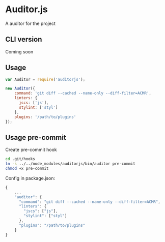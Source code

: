 # Auditor.js
A auditor for the project

## CLI version
Coming soon

## Usage

```javascript
var Auditor = require('auditorjs');

new Auditor({
    command: 'git diff --cached --name-only --diff-filter=ACMR',
    linters: {
      jscs: ['js'],
      stylint: ['styl']
    },
    plugins: '/path/to/plugins'
});
```

## Usage pre-commit
Create pre-commit hook
```bash
cd .git/hooks
ln -s ../../node_modules/auditorjs/bin/auditor pre-commit
chmod +x pre-commit
```

Config in package.json:
```javascript
{
    ...
    "auditor": {
      "command": "git diff --cached --name-only --diff-filter=ACMR",
      "linters": {
        "jscs": ["js"],
        "stylint": ["styl"]
      },
      "plugins": "/path/to/plugins"
    }
}
```


